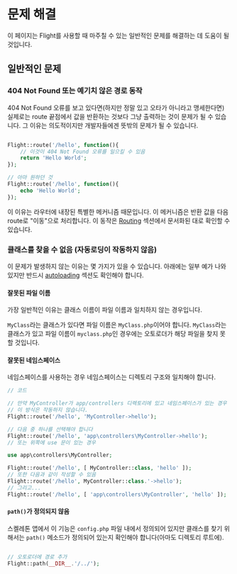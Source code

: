 # 문제 해결

이 페이지는 Flight를 사용할 때 마주칠 수 있는 일반적인 문제를 해결하는 데 도움이 될 것입니다.

## 일반적인 문제

### 404 Not Found 또는 예기치 않은 경로 동작

404 Not Found 오류를 보고 있다면(하지만 정말 있고 오타가 아니라고 맹세한다면) 실제로는 route 끝점에서 값을 반환하는 것보다 그냥 출력하는 것이 문제가 될 수 있습니다. 그 이유는 의도적이지만 개발자들에겐 뜻밖의 문제가 될 수 있습니다.

```php

Flight::route('/hello', function(){
	// 이것이 404 Not Found 오류를 일으킬 수 있음
	return 'Hello World';
});

// 아마 원하던 것
Flight::route('/hello', function(){
	echo 'Hello World';
});

```

이 이유는 라우터에 내장된 특별한 메커니즘 때문입니다. 이 메커니즘은 반환 값을 다음 route로 "이동"으로 처리합니다. 이 동작은 [Routing](/learn/routing#passing) 섹션에서 문서화된 대로 확인할 수 있습니다.

### 클래스를 찾을 수 없음 (자동로딩이 작동하지 않음)

이 문제가 발생하지 않는 이유는 몇 가지가 있을 수 있습니다. 아래에는 일부 예가 나와 있지만 반드시 [autoloading](/learn/autoloading) 섹션도 확인해야 합니다.

#### 잘못된 파일 이름
가장 일반적인 이유는 클래스 이름이 파일 이름과 일치하지 않는 경우입니다.

`MyClass`라는 클래스가 있다면 파일 이름은 `MyClass.php`이어야 합니다. `MyClass`라는 클래스가 있고 파일 이름이 `myclass.php`인 경우에는 오토로더가 해당 파일을 찾지 못할 것입니다.

#### 잘못된 네임스페이스
네임스페이스를 사용하는 경우 네임스페이스는 디렉토리 구조와 일치해야 합니다.

```php
// 코드

// 만약 MyController가 app/controllers 디렉토리에 있고 네임스페이스가 있는 경우
// 이 방식은 작동하지 않습니다.
Flight::route('/hello', 'MyController->hello');

// 다음 중 하나를 선택해야 합니다
Flight::route('/hello', 'app\controllers\MyController->hello');
// 또는 위쪽에 use 문이 있는 경우

use app\controllers\MyController;

Flight::route('/hello', [ MyController::class, 'hello' ]);
// 또한 다음과 같이 작성할 수 있음
Flight::route('/hello', MyController::class.'->hello');
// 그리고...
Flight::route('/hello', [ 'app\controllers\MyController', 'hello' ]);
```

#### `path()`가 정의되지 않음

스켈레톤 앱에서 이 기능은 `config.php` 파일 내에서 정의되어 있지만 클래스를 찾기 위해서는 `path()` 메소드가 정의되어 있는지 확인해야 합니다(아마도 디렉토리 루트에). 

```php

// 오토로더에 경로 추가
Flight::path(__DIR__.'/../');

```